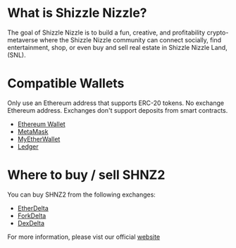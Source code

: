 # What is Shizzle Nizzle?

The goal of Shizzle Nizzle is to build a fun, creative, and profitability crypto-metaverse where the Shizzle Nizzle community can connect socially, find entertainment, shop, or even buy and sell real estate in Shizzle Nizzle Land, (SNL). 

# Compatible Wallets

Only use an Ethereum address that supports ERC-20 tokens. No exchange Ethereum address. Exchanges
don't support deposits from smart contracts.
<ul>
  <li> <a href="https://ethereum.org/"> Ethereum Wallet </a></li>
  <li> <a href="https://metamask.io/"> MetaMask </a></li>
  <li> <a href="https://token.im/download> imToken </a></li>
  <li> <a href="https://www.myetherwallet.com/"> MyEtherWallet </a></li>
  <li> <a href="https://www.ledgerwallet.com/products/ledger-nano-s?utm_source=http://shizzlenizzle.com/&utm_medium=affiliate&utm_campaign=967a"> Ledger </a></li>
</ul>

# Where to buy / sell SHNZ2

You can buy SHNZ2 from the following exchanges: 
<ul>
  <li> <a href="https://etherdelta.com/#SHNZ-ETH"> EtherDelta </a> </li>
  <li> <a href="https://forkdelta.github.io/#!/trade/SHNZ-ETH"> ForkDelta</a> </li>
  <li> <a href="https://dexdelta.github.io/#!/trade/SHNZ2-ETH"> DexDelta</a> </li>
</ul>

For more information, please vist our official <a href="http://shizzlenizzle.com/">website</a>



